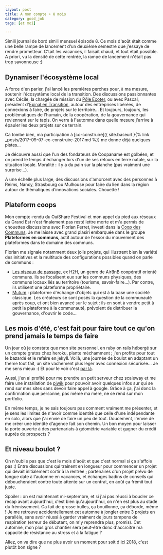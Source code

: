 ```yaml
---
layout: post
title: A mon compte + 8 mois
category: good_job
tags: [et moi]

---
```


Simili journal de bord simili mensuel épisode 8. Ce mois d'août était comme une belle rampe de lancement d'un deuxième semestre que j'essaye de rendre prometteur. C'tait les vacances, il faisait chaud, et tout était possible. A priori, vu la densité de cette rentrée, la rampe de lancement n'était pas trop savonneuse :)

<!--more-->

## Dynamiser l'écosystème local

A force d'en parler, j'ai lancé les premières perches pour, à ma mesure, soutenir l'écosystème local de la transition. Des discussions passionnantes avec Cécile, la chargée de mission du [Pôle Ecoter](http://www.poleecotervosges.org/), ou avec Pascal, président d'[Epinal en Transition](http://epinal-en-transition.fr/), autour des entreprises libérées, de connexions à faire, de projets sur le territoire... Et toujours, toujours, les problématiques de l'humain, de la coopération, de la gouvernance qui reviennent sur le tapis. On verra à l'automne dans quelle mesure j'arrive à épauler les deux projets sur ce terrain.

Ca tombe bien, ma participation à [co-construire]({ site.baseurl }{% link _posts/2017-09-07-co-construire-2017.md %}) me donne déjà quelques pistes...

Je découvre aussi que l'un des fondateurs de Coopaname est golbéen, et on prend le temps d'échanger lors d'un de ses retours en terre natale, sur la situation locale. Moralité : il y a du pain sur la planche (pas vraiment une surprise...).

A une échelle plus large, des discussions s'amorcent avec des personnes à Reims, Nancy, Strasbourg ou Mulhouse pour faire du lien dans la région autour de thématiques d'innovations sociales. Chouette !


## Plateform coops

Mon compte-rendu du OuiShare Festival et mon appel du pied aux réseaux du Grand Est n'est finalement pas resté lettre morte et m'a permis de chouettes discussions avec Florian Perret, investi dans la [Coop des Communs](http://coopdescommuns.org/). Je me laisse avec grand plasiri embarquée dans le groupe **Plateformes en communs**, actif autour de l'essor du mouvement des plateformes dans le domaine des communs.

Florian me signale notamment deux jolis projets, qui illustrent bien la variété des initiatives et la multitude des configurations possibles quand on parle de communs :
- [Les oiseaux de passage](http://h2h.hoteldunord.coop/), ex H2H, un genre de AirBnB coopératif orienté communs. Ils se focalisent eux sur les communs physiques, des communs locaux liés au territoire (tourisme, savoir-faire...). Par contre, ils utilisent une plateforme propriétaire.
- [Mutum](https://www.mutum.com/) : plateforme d'échange d'objets qui est à la base une société classique. Les créateurs se sont posés la question de la communauté après coup, et ont bien avancé sur le sujet : ils en sont à vendre petit à petit la plateforme à la communauté, prévoient de distribuer la gouvernance, d'ouvrir le code...


## Les mois d'été, c'est fait pour faire tout ce qu'on prend jamais le temps de faire

Un jour où je constate que mon site personnel, en ruby on rails hébergé sur un compte gratos chez heroku, plante méchamment ; j'en profite pour tout le bazardé et le refaire en jekyll. Voilà, une journée de boulot en adaptant un thème tout fait, un site vachement plus léger avec connexion sécurisée... Je me sens mieux :) Et pour le voir c'est [par là](https://www.clairezuliani.com/).

Aussi, j'en ai profité pour me prendre un petit serveur chez scaleway et me faire une installation de [piwik](https://piwik.org/) pour pouvoir avoir quelques infos sur qui se rend sur mes sites sans devoir faire appel à google. Grâce à ça, j'ai donc la confirmation que personne, pas même ma mère, ne se rend sur mon portfolio.

En même temps, je ne sais toujours pas comment vraiment me présenter, et je sens les limites de n'avoir comme identité que celle d'une indépendante en solo, alors que j'ai envie de faire un peu de tout. Doucement, l'envie de me créer une identité d'agence fait son chemin. Un bon moyen pour laisser la porte ouverte à des partenariats à géométrie variable et gagner du crédit auprès de prospects ?


## Et niveau boulot ?

On n'oublie pas que c'est le mois d'août et que c'est normal si ça s'affole pas :) Entre discussions qui trainent en longueur pour commencer un projet qui devait initialement sortir à la rentrée ; partenaires d'un projet prévu de longue date à l'automne en vacances, et échanges badins de conseils qui déboucheraient contre toute attente sur un contrat, en août ça frémit tout juste.

Spoiler : on est maintenant mi-septembre, et si j'ai pas réussi à boucler ce récap avant aujourd'hui, c'est bien qu'aujourd'hui, on n'en est plus au stade du frémissement. Ca fait de grosse bulles, ça bouillonne, ça déborde, même ! Je me retrouve accidentellement cet automne à jongler entre 3 projets en parallèle, sans avoir réussi à garder vraiment de jours tampons de respiration (erreur de débutant, on m'y reprendra plus, promis). Cet automne, mon plus gros chantier sera peut-être donc d'accroitre ma capacité de résistance au stress et à la fatigue ?

Allez, on va dire que ne plus avoir un moment pour soit d'ici 2018, c'est plutôt bon signe ?
